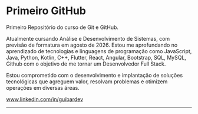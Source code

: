 # Primeiro GitHub

Primeiro Repositório do curso de Git e GitHub.

Atualmente cursando Análise e Desenvolvimento de Sistemas, com previsão de formatura em agosto de 2026. Estou me aprofundando no aprendizado de tecnologias e linguagens de programação como JavaScript, Java, Python, Kotlin, C++, Flutter, React, Angular, Bootstrap, SQL, MySQL, Github com o objetivo de me tornar um Desenvolvedor Full Stack.

Estou comprometido com o desenvolvimento e implantação de soluções tecnológicas que agreguem valor, resolvam problemas e otimizem operações em diversas áreas.

 www.linkedin.com/in/guibardev
 
 -----------------------

